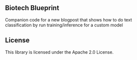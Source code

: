 ## Biotech Blueprint

Companion code for a new blogpost that shows how to do text classification by run training/inference for a custom model

## License

This library is licensed under the Apache 2.0 License. 

